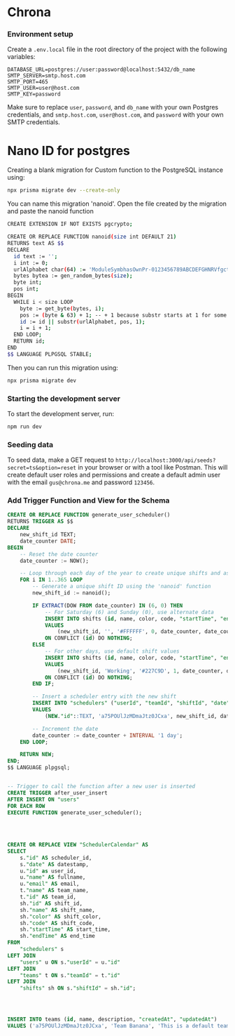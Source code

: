 # Chrona

### Environment setup

Create a `.env.local` file in the root directory of the project with the following variables:

```
DATABASE_URL=postgres://user:password@localhost:5432/db_name
SMTP_SERVER=smtp.host.com
SMTP_PORT=465
SMTP_USER=user@host.com
SMTP_KEY=password
```

Make sure to replace `user`, `password`, and `db_name` with your own Postgres credentials, and `smtp.host.com`, `user@host.com`, and `password` with your own SMTP credentials.

# Nano ID for postgres

Creating a blank migration for Custom function to the PostgreSQL instance using:

```bash
npx prisma migrate dev --create-only
```

You can name this migration 'nanoid'. Open the file created by the migration and paste the nanoid function

```bash
CREATE EXTENSION IF NOT EXISTS pgcrypto;

CREATE OR REPLACE FUNCTION nanoid(size int DEFAULT 21)
RETURNS text AS $$
DECLARE
  id text := '';
  i int := 0;
  urlAlphabet char(64) := 'ModuleSymbhasOwnPr-0123456789ABCDEFGHNRVfgctiUvz_KqYTJkLxpZXIjQW';
  bytes bytea := gen_random_bytes(size);
  byte int;
  pos int;
BEGIN
  WHILE i < size LOOP
    byte := get_byte(bytes, i);
    pos := (byte & 63) + 1; -- + 1 because substr starts at 1 for some reason
    id := id || substr(urlAlphabet, pos, 1);
    i = i + 1;
  END LOOP;
  RETURN id;
END
$$ LANGUAGE PLPGSQL STABLE;
```

Then you can run this migration using:

```bash
npx prisma migrate dev
```

### Starting the development server

To start the development server, run:

```bash
npm run dev
```

### Seeding data

To seed data, make a GET request to `http://localhost:3000/api/seeds?secret=ts&option=reset` in your browser or with a tool like Postman. This will create default user roles and permissions and create a default admin user with the email `gus@chrona.me` and password `123456`.

### Add Trigger Function and View for the Schema
```sql
CREATE OR REPLACE FUNCTION generate_user_scheduler()
RETURNS TRIGGER AS $$
DECLARE
    new_shift_id TEXT;
    date_counter DATE;
BEGIN
    -- Reset the date counter
    date_counter := NOW();

    -- Loop through each day of the year to create unique shifts and assign to schedulers
    FOR i IN 1..365 LOOP
        -- Generate a unique shift ID using the 'nanoid' function
        new_shift_id := nanoid();

        IF EXTRACT(DOW FROM date_counter) IN (6, 0) THEN
            -- For Saturday (6) and Sunday (0), use alternate data
            INSERT INTO shifts (id, name, color, code, "startTime", "endTime", "createdAt", "updatedAt")
            VALUES 
                (new_shift_id, '', '#FFFFFF', 0, date_counter, date_counter + INTERVAL '8 hours', NOW(), NOW())
            ON CONFLICT (id) DO NOTHING;
        ELSE
            -- For other days, use default shift values
            INSERT INTO shifts (id, name, color, code, "startTime", "endTime", "createdAt", "updatedAt")
            VALUES 
                (new_shift_id, 'Working', '#227C9D', 1, date_counter, date_counter + INTERVAL '8 hours', NOW(), NOW())
            ON CONFLICT (id) DO NOTHING;
        END IF;

        -- Insert a scheduler entry with the new shift
        INSERT INTO "schedulers" ("userId", "teamId", "shiftId", "date", "createdAt", "updatedAt")
        VALUES 
            (NEW."id"::TEXT, 'a75POUlJzMDmaJtz0JCxa', new_shift_id, date_counter, NOW(), NOW());

        -- Increment the date
        date_counter := date_counter + INTERVAL '1 day';
    END LOOP;

    RETURN NEW;
END;
$$ LANGUAGE plpgsql;


-- Trigger to call the function after a new user is inserted
CREATE TRIGGER after_user_insert
AFTER INSERT ON "users"
FOR EACH ROW
EXECUTE FUNCTION generate_user_scheduler();

	 
	
	
CREATE OR REPLACE VIEW "SchedulerCalendar" AS
SELECT
    s."id" AS scheduler_id,
    s."date" AS datestamp,
    u."id" as user_id,
    u."name" AS fullname,
    u."email" AS email,
    t."name" AS team_name,
    t."id" AS team_id,
    sh."id" AS shift_id,
    sh."name" AS shift_name,
    sh."color" AS shift_color,
    sh."code" AS shift_code,
    sh."startTime" AS start_time,
    sh."endTime" AS end_time
FROM
    "schedulers" s
LEFT JOIN
    "users" u ON s."userId" = u."id"
LEFT JOIN
    "teams" t ON s."teamId" = t."id"
LEFT JOIN
    "shifts" sh ON s."shiftId" = sh."id";




INSERT INTO teams (id, name, description, "createdAt", "updatedAt")
VALUES ('a75POUlJzMDmaJtz0JCxa', 'Team Banana', 'This is a default team.', NOW(), NOW());

 
```